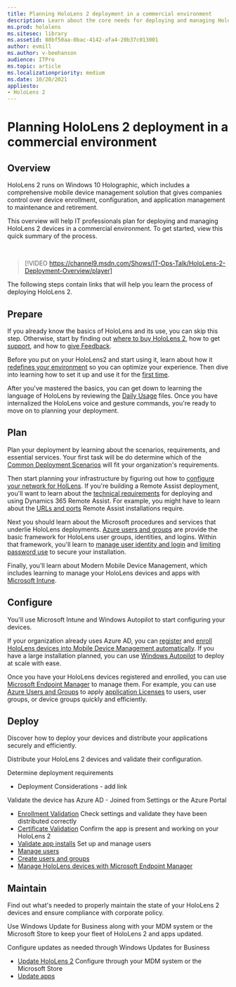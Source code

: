 ```yaml
---
title: Planning HoloLens 2 deployment in a commercial environment
description: Learn about the core needs for deploying and managing HoloLens in enterprise environments, including infrastructure, azure active directory, and mobile device management.
ms.prod: hololens
ms.sitesec: library
ms.assetid: 88bf50aa-0bac-4142-afa4-20b37c013001
author: evmill
ms.author: v-beehanson
audience: ITPro
ms.topic: article
ms.localizationpriority: medium
ms.date: 10/20/2021
appliesto:
- HoloLens 2
---
```

# Planning HoloLens 2 deployment in a commercial environment

## Overview

HoloLens 2 runs on Windows 10 Holographic, which includes a comprehensive mobile device management solution that gives companies control over device enrollment, configuration, and application management to maintenance and retirement. 

This overview will help IT professionals plan for deploying and managing HoloLens 2 devices in a commercial environment. To get started, view this quick summary of the process.

<br/>

> [!VIDEO https://channel9.msdn.com/Shows/IT-Ops-Talk/HoloLens-2-Deployment-Overview/player]

The following steps contain links that will help you learn the process of deploying HoloLens 2.

## Prepare

If you already know the basics of HoloLens and its use, you can skip this step. Otherwise, start by finding out [where to buy HoloLens 2](hololens2-purchase.md), how to get [support](hololens2-support.md), and how to [give Feedback](hololens-feedback.md).

Before you put on your HoloLens2 and start using it, learn about how it [redefines your environment](hololens-environment-considerations.md) so you can optimize your experience. Then dive into learning how to set it up and use it for the [first time](hololens2-setup.md). 

After you've mastered the basics, you can get down to learning the language of HoloLens by reviewing the [Daily Usage](holographic-home.md) files. Once you have internalized the HoloLens voice and gesture commands, you're ready to move on to planning your deployment.  

## Plan

Plan your deployment by learning about the scenarios, requirements, and essential services. Your first task will be do determine which of the [Common Deployment Scenarios](hololens-requirements.md) will fit your organization's requirements.

Then start planning your infrastructure by figuring out how to [configure your network for HolLens](hololens-commercial-infrastructure.md). 
If you're building a Remote Assist deployment, you'll want to learn about the [technical requirements](/dynamics365/mixed-reality/remote-assist/requirements.md#d/dynamics365/mixed-reality/remote-assist/requirements.md) for deploying and using Dynamics 365 Remote Assist. For example, you might have to learn about the [URLs and ports](/dynamics365/mixed-reality/remote-assist/requirements.md#urls-and-+ports) Remote Assist installations require.

Next you should learn about the Microsoft procedures and services that underlie HoloLens deployments. [Azure users and groups](hololens2-corp-connected-configure.md#azure-users-and-groups) are provide the basic framework for HoloLens user groups, identities, and logins. Within that framework, you'll learn to [manage user identity and login](hololens-identity.md) and [limiting password use](security-limiting-password-use.md) to secure your installation. 

Finally, you'll learn about Modern Mobile Device Management, which includes learning to manage your HoloLens devices and apps with [Microsoft Intune](tps://docs.microsoft.com/en-us/mem/intune/fundamentals/what-is-intune).

## Configure

You'll use Microsoft Intune and Windows Autopilot to start configuring your devices. 

If your organization already uses Azure AD, you can [register](hololens2-autopilot-registration-support.md) and [enroll HoloLens devices into Mobile Device Management automatically](hololens-enroll-mdm.md#auto-enrollment-in-mdm). If you have a large installation planned, you can use [Windows Autopilot](hololens2-autopilot.md) to deploy at scale with ease.

Once you have your HoloLens devices registered and enrolled, you can use [Microsoft Endpoint Manager](hololens-mdm-configure.md) to manage them. For example, you can use [Azure Users and Groups](hololens2-cloud-connected-configure.md#azure-users-and-groups) to apply [application Licenses](hololens2-cloud-connected-configure.md#application-licenses) to users, user groups, or device groups quickly and efficiently.

## Deploy

Discover how to deploy your devices and distribute your applications securely and efficiently.

Distribute your HoloLens 2 devices and validate their configuration. 

Determine deployment requirements 
*   Deployment Considerations - add link

Validate the device has Azure AD - Joined from Settings or the Azure Portal
*   [Enrollment Validation](hololens2-corp-connected-deploy.md#enrollment-validation) 
Check settings and validate they have been distributed correctly
*   [Certificate Validation](hololens2-corp-connected-deploy.md#wi-fi-certificate-validation) 
Confirm the app is present and working on your HoloLens 2
*   [Validate app installs](hololens2-corp-connected-deploy.md#validate-lob-app-install)
Set up and manage users
*   [Manage users](hololens-identity.md)
*   [Create users and groups](hololens2-corp-connected-configure.md#azure-users-and-groups)
*   [Manage HoloLens devices with Microsoft Endpoint Manager](hololens-mdm-configure.md)

## Maintain

Find out what's needed to properly maintain the state of your HoloLens 2 devices and ensure compliance with corporate policy.

Use Windows Update for Business along with your MDM system or the Microsoft Store to keep your fleet of HoloLens 2 and apps updated.

Configure updates as needed through Windows Updates for Business
*   [Update HoloLens 2](hololens-updates.md)
Configure through your MDM system or the Microsoft Store
*   [Update apps](app-deploy-overview.md)
